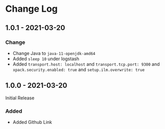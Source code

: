 # Change Log

## 1.0.1 - 2021-03-20

### Change
- Change Java to `java-11-openjdk-amd64`
- Added `sleep 10` under logstash
- Added `transport.host: localhost` and `transport.tcp.port: 9300` and `xpack.security.enabled: true` and `setup.ilm.overwrite: true`

## 1.0.0 - 2021-03-20
 
Initial Release 
 
### Added
- Added Github Link

